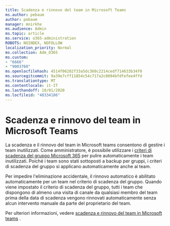 ```yaml
---
title: Scadenza e rinnovo del team in Microsoft Teams
ms.author: pebaum
author: pebaum
manager: mnirkhe
ms.audience: Admin
ms.topic: article
ms.service: o365-administration
ROBOTS: NOINDEX, NOFOLLOW
localization_priority: Normal
ms.collection: Adm_O365
ms.custom:
- "6666"
- "9003760"
ms.openlocfilehash: 4514f06282f33a5dc360c2214cedf714633b34f0
ms.sourcegitcommit: 9a39e7cff11854c54c717a2c0094bfdfefee4ffd
ms.translationtype: MT
ms.contentlocale: it-IT
ms.lasthandoff: 10/01/2020
ms.locfileid: "48334186"
---
```

# <a name="team-expiration-and-renewal-in-microsoft-teams"></a>Scadenza e rinnovo del team in Microsoft Teams

La scadenza e il rinnovo del team in Microsoft teams consentono di gestire i team inutilizzati. Come amministratore, è possibile utilizzare i  [criteri di scadenza del gruppo Microsoft 365](https://docs.microsoft.com/microsoft-365/admin/create-groups/office-365-groups-expiration-policy)  per pulire automaticamente i team inutilizzati. Poiché i team sono stati sottoposti a backup per gruppi, i criteri di scadenza del gruppo si applicano automaticamente anche ai team.

Per impedire l'eliminazione accidentale, il rinnovo automatico è abilitato automaticamente per un team nel criterio di scadenza del gruppo. Quando viene impostato il criterio di scadenza del gruppo, tutti i team che dispongono di almeno una visita di canale da qualsiasi membro del team prima della data di scadenza vengono rinnovati automaticamente senza alcun intervento manuale da parte del proprietario del team.  

Per ulteriori informazioni, vedere  [scadenza e rinnovo del team in Microsoft teams](https://docs.microsoft.com/microsoftteams/team-expiration-renewal)  .
